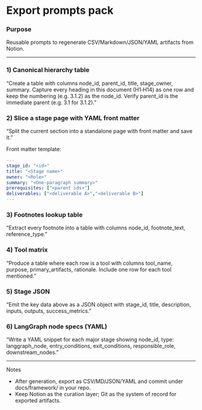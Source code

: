 # Export prompts pack

### Purpose

Reusable prompts to regenerate CSV/Markdown/JSON/YAML artifacts from Notion.

---

### 1) Canonical hierarchy table

“Create a table with columns node_id, parent_id, title, stage_owner, summary. Capture every heading in this document (H1‑H14) as one row and keep the numbering (e.g. 3.1.2) as the node_id. Verify parent_id is the immediate parent (e.g. 3.1 for 3.1.2).”

### 2) Slice a stage page with YAML front matter

“Split the current section into a standalone page with front matter and save it.”

Front matter template:

```yaml
---
stage_id: "<id>"
title: "<Stage name>"
owner: "<Role>"
summary: "<One-paragraph summary>"
prerequisites: ["<parent ids>"]
deliverables: ["<deliverable A>","<deliverable B>"]
---
```

### 3) Footnotes lookup table

“Extract every footnote into a table with columns node_id, footnote_text, reference_type.”

### 4) Tool matrix

“Produce a table where each row is a tool with columns tool_name, purpose, primary_artifacts, rationale. Include one row for each tool mentioned.”

### 5) Stage JSON

“Emit the key data above as a JSON object with stage_id, title, description, inputs, outputs, success_metrics.”

### 6) LangGraph node specs (YAML)

“Write a YAML snippet for each major stage showing node_id, type: langgraph_node, entry_conditions, exit_conditions, responsible_role, downstream_nodes.”

---

Notes

- After generation, export as CSV/MD/JSON/YAML and commit under docs/framework/ in your repo.
- Keep Notion as the curation layer; Git as the system of record for exported artifacts.
